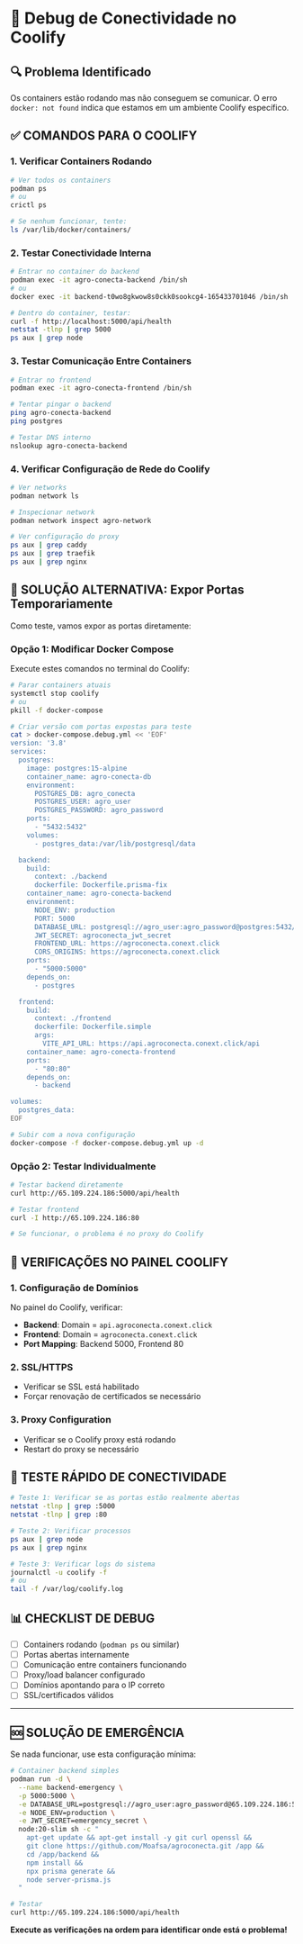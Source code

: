 # 🔧 Debug de Conectividade no Coolify

## 🔍 Problema Identificado

Os containers estão rodando mas não conseguem se comunicar. O erro `docker: not found` indica que estamos em um ambiente Coolify específico.

## ✅ COMANDOS PARA O COOLIFY

### 1. Verificar Containers Rodando

```bash
# Ver todos os containers
podman ps
# ou
crictl ps

# Se nenhum funcionar, tente:
ls /var/lib/docker/containers/
```

### 2. Testar Conectividade Interna

```bash
# Entrar no container do backend
podman exec -it agro-conecta-backend /bin/sh
# ou
docker exec -it backend-t0wo8gkwow8s0ckk0sookcg4-165433701046 /bin/sh

# Dentro do container, testar:
curl -f http://localhost:5000/api/health
netstat -tlnp | grep 5000
ps aux | grep node
```

### 3. Testar Comunicação Entre Containers

```bash
# Entrar no frontend
podman exec -it agro-conecta-frontend /bin/sh

# Tentar pingar o backend
ping agro-conecta-backend
ping postgres

# Testar DNS interno
nslookup agro-conecta-backend
```

### 4. Verificar Configuração de Rede do Coolify

```bash
# Ver networks
podman network ls

# Inspecionar network
podman network inspect agro-network

# Ver configuração do proxy
ps aux | grep caddy
ps aux | grep traefik
ps aux | grep nginx
```

## 🚀 SOLUÇÃO ALTERNATIVA: Expor Portas Temporariamente

Como teste, vamos expor as portas diretamente:

### Opção 1: Modificar Docker Compose

Execute estes comandos no terminal do Coolify:

```bash
# Parar containers atuais
systemctl stop coolify
# ou
pkill -f docker-compose

# Criar versão com portas expostas para teste
cat > docker-compose.debug.yml << 'EOF'
version: '3.8'
services:
  postgres:
    image: postgres:15-alpine
    container_name: agro-conecta-db
    environment:
      POSTGRES_DB: agro_conecta
      POSTGRES_USER: agro_user
      POSTGRES_PASSWORD: agro_password
    ports:
      - "5432:5432"
    volumes:
      - postgres_data:/var/lib/postgresql/data

  backend:
    build:
      context: ./backend
      dockerfile: Dockerfile.prisma-fix
    container_name: agro-conecta-backend
    environment:
      NODE_ENV: production
      PORT: 5000
      DATABASE_URL: postgresql://agro_user:agro_password@postgres:5432/agro_conecta
      JWT_SECRET: agroconecta_jwt_secret
      FRONTEND_URL: https://agroconecta.conext.click
      CORS_ORIGINS: https://agroconecta.conext.click
    ports:
      - "5000:5000"
    depends_on:
      - postgres

  frontend:
    build:
      context: ./frontend
      dockerfile: Dockerfile.simple
      args:
        VITE_API_URL: https://api.agroconecta.conext.click/api
    container_name: agro-conecta-frontend
    ports:
      - "80:80"
    depends_on:
      - backend

volumes:
  postgres_data:
EOF

# Subir com a nova configuração
docker-compose -f docker-compose.debug.yml up -d
```

### Opção 2: Testar Individualmente

```bash
# Testar backend diretamente
curl http://65.109.224.186:5000/api/health

# Testar frontend
curl -I http://65.109.224.186:80

# Se funcionar, o problema é no proxy do Coolify
```

## 🔧 VERIFICAÇÕES NO PAINEL COOLIFY

### 1. Configuração de Domínios

No painel do Coolify, verificar:
- **Backend**: Domain = `api.agroconecta.conext.click`
- **Frontend**: Domain = `agroconecta.conext.click`
- **Port Mapping**: Backend 5000, Frontend 80

### 2. SSL/HTTPS

- Verificar se SSL está habilitado
- Forçar renovação de certificados se necessário

### 3. Proxy Configuration

- Verificar se o Coolify proxy está rodando
- Restart do proxy se necessário

## 🎯 TESTE RÁPIDO DE CONECTIVIDADE

```bash
# Teste 1: Verificar se as portas estão realmente abertas
netstat -tlnp | grep :5000
netstat -tlnp | grep :80

# Teste 2: Verificar processos
ps aux | grep node
ps aux | grep nginx

# Teste 3: Verificar logs do sistema
journalctl -u coolify -f
# ou
tail -f /var/log/coolify.log
```

## 📊 CHECKLIST DE DEBUG

- [ ] Containers rodando (`podman ps` ou similar)
- [ ] Portas abertas internamente
- [ ] Comunicação entre containers funcionando
- [ ] Proxy/load balancer configurado
- [ ] Domínios apontando para o IP correto
- [ ] SSL/certificados válidos

---

## 🆘 SOLUÇÃO DE EMERGÊNCIA

Se nada funcionar, use esta configuração mínima:

```bash
# Container backend simples
podman run -d \
  --name backend-emergency \
  -p 5000:5000 \
  -e DATABASE_URL=postgresql://agro_user:agro_password@65.109.224.186:5432/agro_conecta \
  -e NODE_ENV=production \
  -e JWT_SECRET=emergency_secret \
  node:20-slim sh -c "
    apt-get update && apt-get install -y git curl openssl &&
    git clone https://github.com/Moafsa/agroconecta.git /app &&
    cd /app/backend &&
    npm install &&
    npx prisma generate &&
    node server-prisma.js
  "

# Testar
curl http://65.109.224.186:5000/api/health
```

**Execute as verificações na ordem para identificar onde está o problema!**
